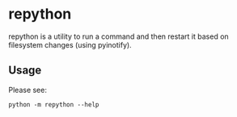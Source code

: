 repython
========

repython is a utility to run a command and then restart it based
on filesystem changes (using pyinotify).

Usage
-----

Please see:

	python -m repython --help
